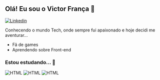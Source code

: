
## Olá! Eu sou o Victor França 👋

  [![Linkedin](https://img.shields.io/badge/LinkedIn-0077B5?style=for-the-badge&logo=linkedin&logoColor=white)](https://www.linkedin.com/in/victor-fran%C3%A7a-581358ab/)


Conhecendo o mundo Tech, onde sempre fui apaixonado e hoje decidi me aventurar...

- Fã de games
- Aprendendo sobre Front-end

<h3>Estou estudando... 🧩</h3>

  ![HTML](https://img.shields.io/badge/HTML5-E34F26?style=for-the-badge&logo=html5&logoColor=white)
  ![HTML](https://img.shields.io/badge/CSS3-1572B6?style=for-the-badge&logo=css3&logoColor=white)
  ![HTML](https://img.shields.io/badge/JavaScript-323330?style=for-the-badge&logo=javascript&logoColor=F7DF1E)

  
